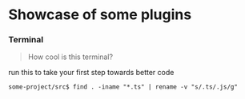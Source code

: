 Showcase of some plugins
===

### Terminal

> How cool is this terminal?

run this to take your first step towards better code
```term
some-project/src$ find . -iname "*.ts" | rename -v "s/.ts/.js/g"
```

